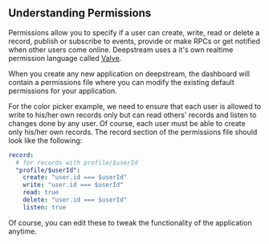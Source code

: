 

## Understanding Permissions

Permissions allow you to specify if a user can create, write, read or delete a record, publish or subscribe to events, provide or make RPCs or get notified when other users come online. Deepstream uses a it's own realtime permission language called [Valve](/docs/general/valve/). 

When you create any new application on deepstream, the dashboard will contain a permissions file where you can modify the existing default permissions for your application.

For the color picker example, we need to ensure that each user is allowed to write to his/her own records only but can read others' records and listen to changes done by any user. Of course, each user must be able to create only his/her own records. The record section of the permissions file should look like the following:

```yaml
record:
  # for records with profile/$userId
  "profile/$userId":
    create: "user.id === $userId"
    write: "user.id === $userId"
    read: true
    delete: "user.id === $userId"
    listen: true
```

Of course, you can edit these to tweak the functionality of the application anytime.
